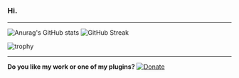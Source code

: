 ### Hi.

---

![Anurag's GitHub stats](https://github-readme-stats.vercel.app/api?username=K4ryuu&theme=onedark) ![GitHub Streak](https://github-readme-streak-stats.herokuapp.com?user=K4ryuu&theme=onedark)

![trophy](https://github-profile-trophy.vercel.app/?username=K4ryuu&theme=onedark)

---

**Do you like my work or one of my plugins?** [![Donate](https://www.paypalobjects.com/en_US/i/btn/btn_donate_SM.gif)](https://www.paypal.me/sples1 "Donate")
